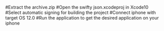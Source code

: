 #Extract the archive.zip
#Open the swifty
json.xcodeproj in Xcode10
#Select automatic signing for building the project
#Connect iphone with target OS 12.0
#Run the application to get the desired application on your iphone
